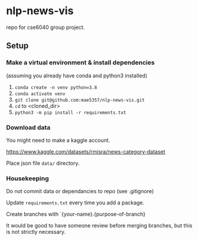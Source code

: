 # nlp-news-vis

repo for cse6040 group project. 

## Setup

### Make a virtual environment & install dependencies



(assuming you already have conda and python3 installed)
 1. `conda create -n venv python=3.8`
 2. `conda activate venv`
 3. `git clone git@github.com:mae5357/nlp-news-vis.git`
 4. `cd` to <cloned_dir>
 5. `python3 -m pip install -r requirements.txt`


### Download data

You might need to make a kaggle account. 

https://www.kaggle.com/datasets/rmisra/news-category-dataset

Place json file `data/` directory.

### Housekeeping

Do not commit data or dependancies to repo (see .gitignore)

Update `requirements.txt` every time you add a package.

Create branches with `{your-name}.{purpose-of-branch}

It would be good to have someone review before merging branches, but this is not strictly necessary.
